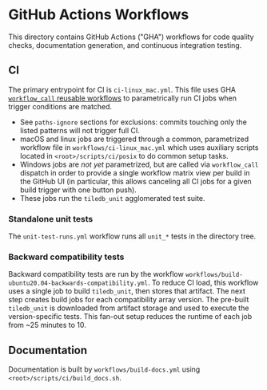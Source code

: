 # GitHub Actions Workflows

This directory contains GitHub Actions ("GHA") workflows for code quality checks, documentation
generation, and continuous integration testing.

## CI

The primary entrypoint for CI is `ci-linux_mac.yml`. This file uses GHA
[`workflow_call` reusable workflows](https://docs.github.com/en/actions/using-workflows/reusing-workflows) to parametrically run CI jobs when trigger conditions are matched.

- See `paths-ignore` sections for exclusions: commits touching only the listed patterns will
not trigger full CI.
- macOS and linux jobs are triggered through a common, parametrized workflow file in
  `workflows/ci-linux_mac.yml` which uses auxiliary scripts located in `<root>/scripts/ci/posix`
  to do common setup tasks.
- Windows jobs are *not yet* parametrized, but are called via `workflow_call` dispatch in
  order to provide a single workflow matrix view per build in the GitHub UI (in particular, this allows canceling all CI jobs for a given build trigger with one button push).
- These jobs run the `tiledb_unit` agglomerated test suite.

### Standalone unit tests

The `unit-test-runs.yml` workflow runs all `unit_*` tests in the directory tree.

### Backward compatibility tests

Backward compatibility tests are run by the workflow `workflows/build-ubuntu20.04-backwards-compatibility.yml`. To reduce CI load, this workflow uses a single job to build `tiledb_unit`, then stores that artifact. The next step creates build jobs for each compatibility
array version. The pre-built `tiledb_unit` is downloaded from artifact storage and used to execute
the version-specific tests. This fan-out setup reduces the runtime of each job from ~25 minutes to
10.

## Documentation

Documentation is built by `workflows/build-docs.yml` using `<root>/scripts/ci/build_docs.sh`.